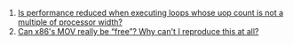  1. [Is performance reduced when executing loops whose uop count is not a multiple of processor width?][1]
 2. [Can x86's MOV really be “free”? Why can't I reproduce this at all?][2]
 
[1]: https://stackoverflow.com/questions/39311872/is-performance-reduced-when-executing-loops-whose-uop-count-is-not-a-multiple-of
[2]: https://stackoverflow.com/questions/44169342/can-x86s-mov-really-be-free-why-cant-i-reproduce-this-at-all/44193770#44193770
